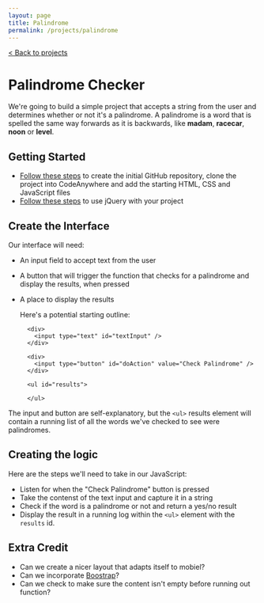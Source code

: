 ```yaml
---
layout: page
title: Palindrome
permalink: /projects/palindrome
---
```


[< Back to projects](/projects)

# Palindrome Checker

We're going to build a simple project that accepts a string from the user and determines whether or not it's a palindrome. A palindrome is a word that is spelled the same way forwards as it is backwards, like **madam**, **racecar**, **noon** or **level**.

## Getting Started

- [Follow these steps](/projects/starter) to create the initial GitHub repository, clone the project into CodeAnywhere and add the starting HTML, CSS and JavaScript files
- [Follow these steps](/projects/jquery) to use jQuery with your project


## Create the Interface

Our interface will need:

- An input field to accept text from the user
- A button that will trigger the function that checks for a palindrome and display the results, when pressed
- A place to display the results


  Here's a potential starting outline:
  
  ```
    <div>
      <input type="text" id="textInput" />
    </div>  
  
    <div>
      <input type="button" id="doAction" value="Check Palindrome" />
    </div>
  
    <ul id="results">
    
    </ul>
  ```

The input and button are self-explanatory, but the `<ul>` results element will contain a running list of all the words we've checked to see were palindromes.

  
## Creating the logic

Here are the steps we'll need to take in our JavaScript:

- Listen for when the "Check Palindrome" button is pressed
- Take the contenst of the text input and capture it in a string
- Check if the word is a palindrome or not and return a yes/no result
- Display the result in a running log within the `<ul>` element with the `results` id.
 

## Extra Credit

- Can we create a nicer layout that adapts itself to mobiel?
- Can we incorporate [Boostrap](/projects/bootstrap)?
- Can we check to make sure the content isn't empty before running out function?
